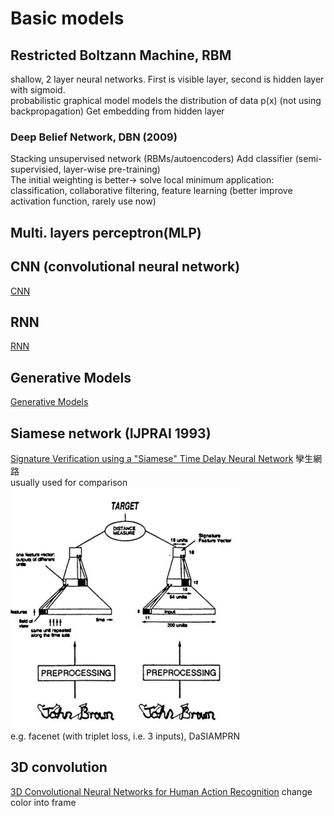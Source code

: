 # Basic models
## Restricted Boltzann Machine, RBM
shallow, 2 layer neural networks. First is visible layer, second is hidden layer with sigmoid.  
probabilistic graphical model models the distribution of data p(x) (not using backpropagation)
Get embedding from hidden layer  

### Deep Belief Network, DBN (2009)
Stacking unsupervised network (RBMs/autoencoders)
Add classifier  (semi-supervisied, layer-wise pre-training)  
The initial weighting is better-> solve local minimum
application: classification, collaborative filtering, feature learning
(better improve activation function, rarely use now)

## Multi. layers perceptron(MLP)

## CNN (convolutional neural network)
[CNN](/CNN/index.md)

## RNN
[RNN](/RNN/index.md)

## Generative Models
[Generative Models](/generative_models/index.md)

## Siamese network (IJPRAI 1993)
[Signature Verification using a "Siamese" Time Delay Neural Network](https://papers.nips.cc/paper/769-signature-verification-using-a-siamese-time-delay-neural-network.pdf)
孿生網路  
usually used for comparison  
![](img/siamese_network.png)  
e.g. facenet (with triplet loss, i.e. 3 inputs), DaSIAMPRN

## 3D convolution
[3D Convolutional Neural Networks for Human Action Recognition](http://citeseerx.ist.psu.edu/viewdoc/download?doi=10.1.1.442.8617&rep=rep1&type=pdf)
change color into frame